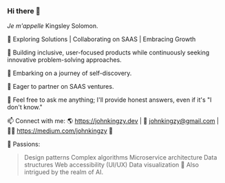 ### Hi there 👋 
_Je m'appelle_ Kingsley Solomon.

👋 Exploring Solutions | Collaborating on SAAS | Embracing Growth

🔭 Building inclusive, user-focused products while continuously seeking innovative problem-solving approaches.

🌱 Embarking on a journey of self-discovery.

👯 Eager to partner on SAAS ventures.

💬 Feel free to ask me anything; I'll provide honest answers, even if it's "I don't know."

📫 Connect with me: 🌎 https://johnkingzy.dev | 📨 johnkingzy@gmail.com | ✍🏻 https://medium.com/johnkingzy 🤝

🌟 Passions:

> Design patterns
> Complex algorithms
> Microservice architecture
> Data structures
> Web accessibility (UI/UX)
> Data visualization
🤖 Also intrigued by the realm of AI.
